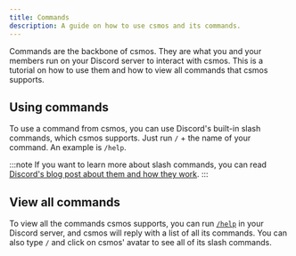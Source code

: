 ```yaml
---
title: Commands
description: A guide on how to use csmos and its commands.
---
```


Commands are the backbone of csmos. They are what you and your members run on your Discord server to interact with csmos. This is a tutorial on how to use them and how to view all commands that csmos supports.

## Using commands

To use a command from csmos, you can use Discord's built-in slash commands, which csmos supports. Just run `/` + the name of your command. An example is `/help`.

:::note
If you want to learn more about slash commands, you can read [Discord's blog post about them and how they work](https://discord.com/blog/welcome-to-the-new-era-of-discord-apps?ref=badge).
:::

## View all commands

To view all the commands csmos supports, you can run [`/help`](/commands/information/help) in your Discord server, and csmos will reply with a list of all its commands. You can also type `/` and click on csmos' avatar to see all of its slash commands.
